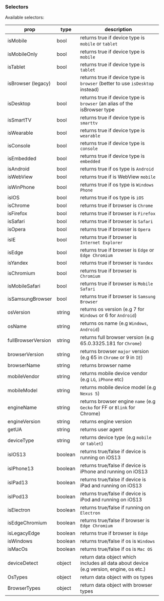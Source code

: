 ### Selectors

Available selectors:

| prop               | type    | description                                                                            |
| ------------------ | ------- | -------------------------------------------------------------------------------------- |
| isMobile           | bool    | returns true if device type is `mobile` or `tablet`                                    |
| isMobileOnly       | bool    | returns true if device type is `mobile`                                                |
| isTablet           | bool    | returns true if device type is `tablet`                                                |
| isBrowser (legacy) | bool    | returns true if device type is `browser` (better to use `isDesktop` instead)           |
| isDesktop          | bool    | returns true if device type is `browser` (an alias of the isBrowser type               |
| isSmartTV          | bool    | returns true if device type is `smarttv`                                               |
| isWearable         | bool    | returns true if device type is `wearable`                                              |
| isConsole          | bool    | returns true if device type is `console`                                               |
| isEmbedded         | bool    | returns true if device type is `embedded`                                              |
| isAndroid          | bool    | returns true if os type is `Android`                                                   |
| isWebView          | bool    | returns true if is WebView `mobile`                                                |
| isWinPhone         | bool    | returns true if os type is `Windows Phone`                                             |
| isIOS              | bool    | returns true if os type is `iOS`                                                       |
| isChrome           | bool    | returns true if browser is `Chrome`                                                    |
| isFirefox          | bool    | returns true if browser is `Firefox`                                                   |
| isSafari           | bool    | returns true if browser is `Safari`                                                    |
| isOpera            | bool    | returns true if browser is `Opera`                                                     |
| isIE               | bool    | returns true if browser is `Internet Explorer`                                         |
| isEdge             | bool    | returns true if browser is `Edge` or `Edge Chromium`                                   |
| isYandex           | bool    | returns true if browser is `Yandex`                                                    |
| isChromium         | bool    | returns true if browser is `Chromium`                                                  |
| isMobileSafari     | bool    | returns true if browser is `Mobile Safari`                                             |
| isSamsungBrowser   | bool    | returns true if browser is `Samsung Browser`                                           |
| osVersion          | string  | returns os version (e.g 7 for `Windows` or 6 for `Android`)                            |
| osName             | string  | returns os name (e.g `Windows`, `Android`)                                             |
| fullBrowserVersion | string  | returns full browser version (e.g 65.0.3325.181 for `Chrome`)                          |
| browserVersion     | string  | returns browser `major` version (e.g 65 in `Chrome` or 9 in `IE`)                      |
| browserName        | string  | returns browser name                                                                   |
| mobileVendor       | string  | returns mobile device vendor (e.g `LG`, `iPhone` etc)                                  |
| mobileModel        | string  | returns mobile device model (e.g `Nexus 5`)                                            |
| engineName         | string  | returns browser engine `name` (e.g `Gecko` for FF or `Blink` for Chrome)               |
| engineVersion      | string  | returns engine version                                                                 |
| getUA              | string  | returns user agent                                                                     |
| deviceType         | string  | returns device type (e.g `mobile` or `tablet`)                                         |
| isIOS13            | boolean | returns true/false if device is running on iOS13                                       |
| isIPhone13         | boolean | returns true/false if device is iPhone and running on iOS13                            |
| isIPad13           | boolean | returns true/false if device is iPad and running on iOS13                              |
| isIPod13           | boolean | returns true/false if device is iPod and running on iOS13                              |
| isElectron         | boolean | returns true/false if running on `Electron`                                            |
| isEdgeChromium     | boolean | returns true/false if browser is `Edge Chromium`                                       |
| isLegacyEdge       | boolean | returns true if browser is `Edge`                                                      |
| isWindows          | boolean | returns true/false if os is `Windows`                                                  |
| isMacOs            | boolean | returns true/false if os is `Mac OS`                                                   |
| deviceDetect       | object  | return data object which includes all data about device (e.g version, engine, os etc.) |
| OsTypes            | object  | return data object with os types                                                       |
| BrowserTypes       | object  | return data object with browser types                                                  |
